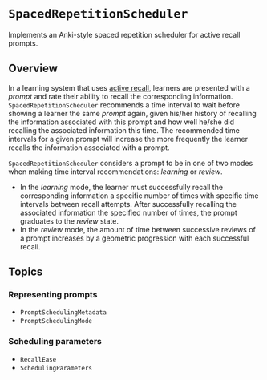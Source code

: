 # ``SpacedRepetitionScheduler``

Implements an Anki-style spaced repetition scheduler for active recall prompts.

## Overview

In a learning system that uses [active recall](https://en.wikipedia.org/wiki/Active_recall), 
learners are presented with a *prompt* and rate their ability to recall the corresponding information. 
`SpacedRepetitionScheduler` recommends a time interval to wait before showing a learner the same *prompt* again, given 
his/her history of recalling the information associated with this prompt and how well he/she did 
recalling the associated information this time. The recommended time intervals for a given prompt will increase the more frequently
the learner recalls the information associated with a prompt.

`SpacedRepetitionScheduler` considers a prompt to be in one of two modes when making time interval recommendations: *learning* or *review*.

- In the *learning* mode, the learner must successfully recall the corresponding information a specific number of times with specific time intervals between recall attempts. After successfully recalling the associated information the specified number of times, the prompt graduates to the *review* state.
- In the *review* mode, the amount of time between successive reviews of a prompt increases by a geometric progression with each successful recall.


## Topics

### Representing prompts

- ``PromptSchedulingMetadata``
- ``PromptSchedulingMode``

### Scheduling parameters

- ``RecallEase``
- ``SchedulingParameters``
